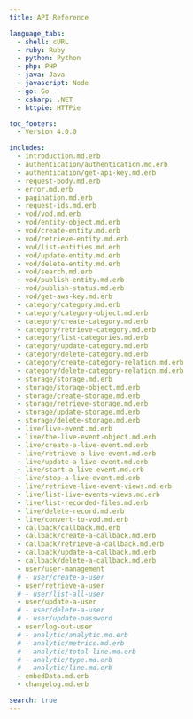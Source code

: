 ```yaml
---
title: API Reference

language_tabs:
  - shell: cURL
  - ruby: Ruby
  - python: Python
  - php: PHP
  - java: Java
  - javascript: Node
  - go: Go
  - csharp: .NET
  - httpie: HTTPie

toc_footers:
  - Version 4.0.0

includes:
  - introduction.md.erb
  - authentication/authentication.md.erb
  - authentication/get-api-key.md.erb
  - request-body.md.erb
  - error.md.erb
  - pagination.md.erb
  - request-ids.md.erb
  - vod/vod.md.erb
  - vod/entity-object.md.erb
  - vod/create-entity.md.erb
  - vod/retrieve-entity.md.erb
  - vod/list-entities.md.erb
  - vod/update-entity.md.erb
  - vod/delete-entity.md.erb
  - vod/search.md.erb
  - vod/publish-entity.md.erb
  - vod/publish-status.md.erb
  - vod/get-aws-key.md.erb
  - category/category.md.erb
  - category/category-object.md.erb
  - category/create-category.md.erb
  - category/retrieve-category.md.erb
  - category/list-categories.md.erb
  - category/update-category.md.erb
  - category/delete-category.md.erb
  - category/create-category-relation.md.erb
  - category/delete-category-relation.md.erb
  - storage/storage.md.erb
  - storage/storage-object.md.erb
  - storage/create-storage.md.erb
  - storage/retrieve-storage.md.erb
  - storage/update-storage.md.erb
  - storage/delete-storage.md.erb
  - live/live-event.md.erb
  - live/the-live-event-object.md.erb
  - live/create-a-live-event.md.erb
  - live/retrieve-a-live-event.md.erb
  - live/update-a-live-event.md.erb
  - live/start-a-live-event.md.erb
  - live/stop-a-live-event.md.erb
  - live/retrieve-live-event-views.md.erb
  - live/list-live-events-views.md.erb
  - live/list-recorded-files.md.erb
  - live/delete-record.md.erb
  - live/convert-to-vod.md.erb
  - callback/callback.md.erb
  - callback/create-a-callback.md.erb
  - callback/retrieve-a-callback.md.erb
  - callback/update-a-callback.md.erb
  - callback/delete-a-callback.md.erb
  - user/user-management
  # - user/create-a-user
  - user/retrieve-a-user
  # - user/list-all-user
  - user/update-a-user
  # - user/delete-a-user
  # - user/update-password
  - user/log-out-user
  # - analytic/analytic.md.erb
  # - analytic/metrics.md.erb
  # - analytic/total-line.md.erb
  # - analytic/type.md.erb
  # - analytic/line.md.erb
  - embedData.md.erb
  - changelog.md.erb

search: true
---
```

